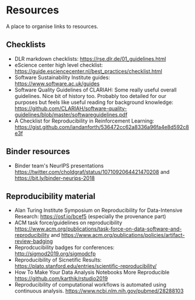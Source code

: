 # Resources

A place to organise links to resources.

## Checklists

- DLR markdown checklists: https://rse.dlr.de/01_guidelines.html
- eScience center high level checklist: https://guide.esciencecenter.nl/best_practices/checklist.html
- Software Sustainability Institute guides: https://www.software.ac.uk/guides
- Software Quality Guidelines of CLARIAH: Some really useful overall guidelines. Nice bit of history too. Probably too 
detailed for our purposes but feels like useful reading for background knowledge: https://github.com/CLARIAH/software-quality-guidelines/blob/master/softwareguidelines.pdf
- A Checklist for Reproducibility in Reinforcement Learning: https://gist.github.com/iandanforth/536472cc62a8336a96fa4e8d592c8e3f

## Binder resources

- Binder team's NeurIPS presentations https://twitter.com/choldgraf/status/1071092064421470208 and https://bit.ly/binder-neurips-2018

## Reproducibility material
- Alan Turing Institute Symposium on Reproducibility for Data-Intensive Research: https://osf.io/bcef5 (especially the provenance part)
- ACM task force/guidelines on reproducibility https://www.acm.org/publications/task-force-on-data-software-and-reproducibility and  https://www.acm.org/publications/policies/artifact-review-badging
- Reprodcucibility badges for conferences: http://sigmod2019.org/sigmodcfp
- Reproducibility of Sicnetific Results: https://plato.stanford.edu/entries/scientific-reproducibility/
- How To Make Your Data Analysis Notebooks More Reproducible https://github.com/karthik/rstudio2019
- Reproducibility of computational workflows is automated using continuous analysis. https://www.ncbi.nlm.nih.gov/pubmed/28288103
